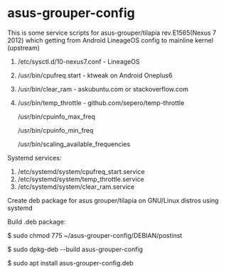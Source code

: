 # asus-grouper-config

This is some service scripts for asus-grouper/tilapia rev.E1565(Nexus 7 2012) which getting from Android LineageOS config to mainline kernel (upstream)
1. /etc/sysctl.d/10-nexus7.conf - LineageOS
2. /usr/bin/cpufreq.start - ktweak on Android Oneplus6
3. /usr/bin/clear_ram - askubuntu.com or stackoverflow.com
4. /usr/bin/temp_throttle - github.com/sepero/temp-throttle
   
   /usr/bin/cpuinfo_max_freq
   
   /usr/bin/cpuinfo_min_freq
   
   /usr/bin/scaling_available_frequencies

Systemd services:
1. /etc/systemd/system/cpufreq_start.service
2. /etc/systemd/system/temp_throttle.service
3. /etc/systemd/system/clear_ram.service

Create deb package for asus grouper/tilapia on GNU/Linux distros using systemd

Build .deb package:

$ sudo chmod 775 ~/asus-grouper-config/DEBIAN/postinst

$ sudo dpkg-deb --build asus-grouper-config

$ sudo apt install asus-grouper-config.deb
